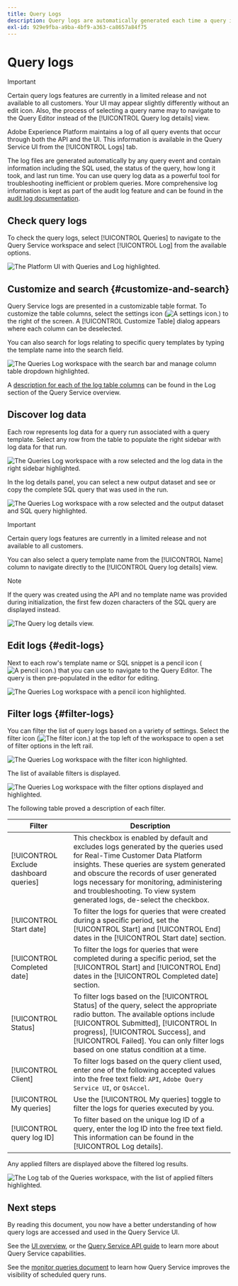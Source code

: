```yaml
---
title: Query Logs
description: Query logs are automatically generated each time a query is executed and are available through the UI to help with troubleshooting. This document outlines how to use and navigate the Query Service Logs section of the UI.
exl-id: 929e9fba-a9ba-4bf9-a363-ca8657a84f75
---
```

# Query logs

>[!IMPORTANT]
>
>Certain query logs features are currently in a limited release and not available to all customers. Your UI may appear slightly differently without an edit icon. Also, the process of selecting a query name may to navigate to the Query Editor instead of the [!UICONTROL Query log details] view.

Adobe Experience Platform maintains a log of all query events that occur through both the API and the UI. This information is available in the Query Service UI from the [!UICONTROL Logs] tab.  

The log files are generated automatically by any query event and contain information including the SQL used, the status of the query, how long it took, and last run time. You can use query log data as a powerful tool for troubleshooting inefficient or problem queries. More comprehensive log information is kept as part of the audit log feature and can be found in the [audit log documentation](../../landing/governance-privacy-security/audit-logs/overview.md).

## Check query logs

To check the query logs, select [!UICONTROL Queries] to navigate to the Query Service workspace and select [!UICONTROL Log] from the available options.

![The Platform UI with Queries and Log highlighted.](../images/ui/query-log/logs.png)

## Customize and search {#customize-and-search}

Query Service logs are presented in a customizable table format. To customize the table columns, select the settings icon (![A settings icon.](../images/ui/query-log/settings-icon.png)) to the right of the screen. A [!UICONTROL Customize Table] dialog appears where each column can be deselected.

You can also search for logs relating to specific query templates by typing the template name into the search field.

![The Queries Log workspace with the search bar and manage column table dropdown highlighted.](../images/ui/query-log/customize-logs.png)

A [description for each of the log table columns](./overview.md#log) can be found in the Log section of the Query Service overview. 

## Discover log data

Each row represents log data for a query run associated with a query template. Select any row from the table to populate the right sidebar with log data for that run.

![The Queries Log workspace with a row selected and the log data in the right sidebar highlighted.](../images/ui/query-log/log-details.png)

In the log details panel, you can select a new output dataset and see or copy the complete SQL query that was used in the run.

![The Queries Log workspace with a row selected and the output dataset and SQL query highlighted.](../images/ui/query-log/edit-output-dataset.png)

>[!IMPORTANT]
>
>Certain query logs features are currently in a limited release and not available to all customers.

You can also select a query template name from the [!UICONTROL Name] column to navigate directly to the [!UICONTROL Query log details] view.

>[!NOTE]
>
>If the query was created using the API and no template name was provided during initialization, the first few dozen characters of the SQL query are displayed instead.

![The Query log details view.](../images/ui/query-log/query-log-details.png)

## Edit logs {#edit-logs}

Next to each row's template name or SQL snippet is a pencil icon (![A pencil icon.](../images/ui/query-log/edit-icon.png)) that you can use to navigate to the Query Editor. The query is then pre-populated in the editor for editing.

![The Queries Log workspace with a pencil icon highlighted.](../images/ui/query-log/edit-query.png)

## Filter logs {#filter-logs}

You can filter the list of query logs based on a variety of settings. Select the filter icon (![The filter icon.](../images/ui/query-log/filter-icon.png)) at the top left of the workspace to open a set of filter options in the left rail. 

![The Queries Log workspace with the filter icon highlighted.](../images/ui/query-log/log-filter.png)

The list of available filters is displayed.

![The Queries Log workspace with the filter options displayed and highlighted.](../images/ui/query-log/log-filter-settings.png)

The following table proved a description of each filter.

| Filter | Description |
| ------ | ----------- |
| [!UICONTROL Exclude dashboard queries] | This checkbox is enabled by default and excludes logs generated by the queries used for Real-Time Customer Data Platform insights. These queries are system generated and obscure the records of user generated logs necessary for monitoring, administering and troubleshooting. To view system generated logs, de-select the checkbox. |
| [!UICONTROL Start date] | To filter the logs for queries that were created during a specific period, set the [!UICONTROL Start] and [!UICONTROL End] dates in the [!UICONTROL Start date] section. |
| [!UICONTROL Completed date] | To filter the logs for queries that were completed during a specific period, set the [!UICONTROL Start] and [!UICONTROL End] dates in the [!UICONTROL Completed date] section. |
| [!UICONTROL Status] | To filter logs based on the [!UICONTROL Status] of the query, select the appropriate radio button. The available options include [!UICONTROL Submitted], [!UICONTROL In progress], [!UICONTROL Success], and [!UICONTROL Failed]. You can only filter logs based on one status condition at a time. |
| [!UICONTROL Client] | To filter logs based on the query client used, enter one of the following accepted values into the free text field: `API`, `Adobe Query Service UI`, or `QsAccel`. |
| [!UICONTROL My queries] | Use the [!UICONTROL My queries] toggle to filter the logs for queries executed by you. |
| [!UICONTROL query log ID] | To filter based on the unique log ID of a query, enter the log ID into the free text field. This information can be found in the [!UICONTROL Log details]. |

Any applied filters are displayed above the filtered log results.

![The Log tab of the Queries workspace, with the list of applied filters highlighted.](../images/ui/query-log/applied-log-filters.png)

## Next steps

By reading this document, you now have a better understanding of how query logs are accessed and used in the Query Service UI. 

See the [UI overview](./overview.md), or the [Query Service API guide](../api/getting-started.md) to learn more about Query Service capabilities.

See the [monitor queries document](./monitor-queries.md) to learn how Query Service improves the visibility of scheduled query runs.
